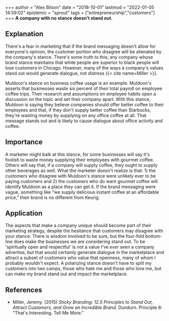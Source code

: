 +++
author = "Alex Bilson"
date = "2018-10-01"
lastmod = "2022-01-05 14:59:02"
epistemic = "sprout"
tags = ["entrepreneurship","customers"]
+++
**A company with no stance doesn't stand out.**

## Explanation

There's a fear in marketing that if the brand messaging doesn't allow for everyone's opinion, the customer portion who disagree will be alienated by the company's stance.  There's some truth to this; any company whose brand stance maintains that white people are superior to black people will lose customers in Chicago.  However, many of the ways a company's values stand out would generate dialogue, not distress {{< cite name=Miller >}}.

Muldoon's stance on business coffee usage is an example.  Muldoon's asserts that businesses waste six percent of their total payroll on employee coffee trips.  Their research and assumptions on employee habits open a discussion on the topic and set their company apart.  With this stance, Muldoon is saying they believe companies should offer better coffee to their employees and that, if they don't supply better coffee than Starbucks, they're wasting money by supplying on any office coffee at all.  That message stands out and is likely to cause dialogue about office activity and coffee.

## Importance

A marketer might balk at this stance, for some businesses will say it's foolish to waste money supplying their employees with gourmet coffee.  Others will say that, if a company will supply coffee, they ought to supply other beverages as well.  What the marketer doesn't realize is that: 1) the customers who disagree with Muldoon's stance were unlikely ever to be paying customers and 2) the customers who do want gourmet coffee will identify Muldoon as a place they can get it.  If the brand messaging were vague, something like "we supply delicious instant coffee at an affordable price," their brand is no different from Keurig.

## Application

The aspects that make a company unique should become part of their marketing strategy, despite the hesitance that customers may disagree with your stance.  There is wisdom involved to be sure, but the four-fold bottom-line does make the businesses we are considering stand out.  To be 'spiritually open and respectful' is not a value I've _ever_ seen a company advertise, but that would certainly generate dialogue in the marketplace and attract a subset of customers who value that openness, many of whom I probably wouldn't expect.  A polarizing stance doesn't have to split my customers into two camps, those who hate me and those who love me, but can make my brand stand out and impact the marketplace.

## References

- Miller, Jeremy. (2015) _Sticky Branding: 12.5 Principles to Stand Out, Attract Customers, and Grow an Incredible Brand_. Dundurn. Principle 6: "That's Interesting.  Tell Me More."
